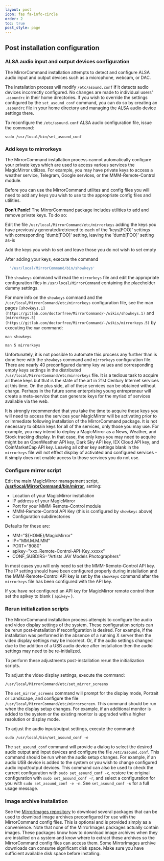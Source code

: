 ```yaml
---
layout: post
icon: fas fa-info-circle
order: 2
toc: true
post_style: page
---
```


## Post installation configuration

### ALSA audio input and output devices configuration

The MirrorCommand installation attempts to detect and configure ALSA
audio input and output devices such as a microphone, webcam, or DAC.

The installation process will modify `/etc/asound.conf` if it detects
audio devices incorrectly configured. No changes are made to individual
users' `.asoundrc` in their home directories. If you wish to override the
settings configured by the `set_asound_conf` command, you can do so by
creating an `.asoundrc` file in your home directory and managing the ALSA
audio device settings there.

To reconfigure the `/etc/asound.conf` ALSA audio configuration file,
issue the command:

`sudo /usr/local/bin/set_asound_conf`

### Add keys to mirrorkeys

The MirrorCommand installation process cannot automatically configure
your private keys which are used to access various services the MagicMirror
utilizes. For example, you may have private keys to access a weather service,
Telegram, Google services, or the MMM-Remote-Control module.

Before you can use the MirrorCommand utilites and config files you will
need to add any keys you wish to use to the appropriate config files and utilities.

**Don't Panic!** The MirrorCommand package includes utilities to add and
remove private keys. To do so:

Edit the file `/usr/local/MirrorCommand/etc/mirrorkeys` adding the keys you have
previously generated/retrieved to each of the 'keys[FOO]' settings with corresponding
'dumb[FOO]' setting, leaving the 'dumb[FOO]' setting as-is

Add the keys you wish to set and leave those you do not wish to set empty

After adding your keys, execute the command

```bash
  '/usr/local/MirrorCommand/bin/showkeys'
```

The `showkeys` command will read the `mirrorkeys` file and edit the appropriate
configuration files in `/usr/local/MirrorCommand` containing the placeholder dummy
settings.

For more info on the `showkeys` command and the
`/usr/local/MirrorCommand/etc/mirrorkeys` configuration file, see the
man pages
`[showkeys.1](https://gitlab.com/doctorfree/MirrorCommand/-/wikis/showkeys.1)`
and
`[mirrorkeys.5](https://gitlab.com/doctorfree/MirrorCommand/-/wikis/mirrorkeys.5)`
by executing the `man` command:

`man showkeys`

`man 5 mirrorkeys`

Unfortunately, it is not possible to automate this process any further than is
done here with the `showkeys` command and `mirrorkeys` configuration file.
There are nearly 40 preconfigured dummy key values and corresponding empty keys
settings in the distributed `/usr/local/MirrorCommand/etc/mirrorkeys` file.
It is a tedious task to acquire all these keys but that is the state of the
art in 21st Century Internet services at this time. On the plus side, all of
these services can be obtained without charge. Perhaps in the future some
enterprising young entrepreneur will create a meta-service that can generate
keys for the myriad of services available via the web.

It is strongly recommended that you take the time to acquire those keys you
will need to access the services your MagicMirror will be activating prior to
or immediate following installation of the MirrorCommand package. It is not
necessary to obtain keys for all of the services, only those you may use.
For example, you may intend to deploy a MagicMirror as a News, Weather,
and Stock tracking display. In that case, the only keys you may need to
acquire might be an OpenWeather API key, Dark Sky API key, IEX Cloud API key,
and CoinMarketCap API key. Leaving all other key settings blank in the
`mirrorkeys` file will not effect display of activated and configured
services - it simply does not enable access to those services you do not use.

### Configure mirror script

Edit the main MagicMirror management script,
[**/usr/local/MirrorCommand/bin/mirror**](https://github.com/doctorfree/MirrorCommand/blob/master/mirror.sh),
setting:

- Location of your MagicMirror installation
- IP address of your MagicMirror
- Port for your MMM-Remote-Control module
- MMM-Remote-Control API Key (this is configured by `showkeys` above)
- Configuration subdirectories

Defaults for these are:

- MM="${HOME}/MagicMirror"
- IP="MM.M.M.MM"
- PORT="8080"
- apikey="xxx_Remote-Control-API-Key_xxxxx"
- CONF_SUBDIRS="Artists JAV Models Photographers"

In most cases you will only need to set the MMM-Remote-Control API key.
The IP setting should have been configured properly during installation and the
MMM-Remote-Control API key is set by the `showkeys` command after the `mirrorkeys`
file has been configured with the API key.

If you have not configured an API key for MagicMirror remote control then
set the apikey to blank ( <code>apikey=</code> ).

### Rerun initialization scripts

The MirrorCommand installation process attempts to configure the audio and
video display settings of the system. These configuration scripts can be
rerun post-installation if reconfiguration is desired. For example, if the
installation was performed in the absence of a running X server then the
video display settings may be incorrect. Or, if the audio settings changed
due to the addition of a USB audio device after installation then the audio
settings may need to be re-initialized.

To perform these adjustments post-installation rerun the initialization scripts.

To adjust the video display settings, execute the command:

`/usr/local/MirrorCommand/etc/set_mirror_screens`

The `set_mirror_screens` command will prompt for the display mode, Portrait
or Landscape, and configure the file `/usr/local/MirrorCommand/etc/mirrorscreen`.
This command should be run when the display setup changes. For example, if
an additional monitor is added to the system or the existing monitor is upgraded
with a higher resolution or display mode.

To adjust the audio input/output settings, execute the command:

`sudo /usr/local/bin/set_asound_conf -e`

The `set_asound_conf` command will provide a dialog to select the desired audio
output and input devices and configure the file `/etc/asound.conf`. This
command should be run when the audio setup changes. For example, if an audio
USB device is added to the system or you wish to change configured audio
input/output devices. This command can also be used to check the current
configuration with `sudo set_asound_conf -c`, restore the original configuration
with `sudo set_asound_conf -r`, and select a configuration for you with
`sudo set_asound_conf -e -n`. See `set_asound_conf -u` for a full usage message.

### Image archive installation

See the [MirrorImages repository](https://gitlab.com/doctorfree/MirrorImages)
to download several packages that can be used to download image archives
preconfigured for use with the MirrorCommand config files. This is optional
and is provided simply as a convenience. Note that none of the MirrorImages
packages actually contain images. These packages know how to download
image archives when they are installed on a system and know where to
extract these archives so the MirrorCommand config files can access them.
Some MirrorImages archive downloads can consume significant disk space.
Make sure you have sufficient available disk space before installing.

